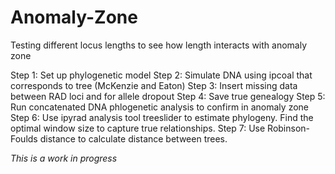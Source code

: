 # Anomaly-Zone
Testing different locus lengths to see how length interacts with anomaly zone

Step 1: Set up phylogenetic model
Step 2: Simulate DNA using ipcoal that corresponds to tree (McKenzie and Eaton)
Step 3: Insert missing data between RAD loci and for allele dropout
Step 4: Save true genealogy
Step 5: Run concatenated DNA phlogenetic analysis to confirm in anomaly zone
Step 6: Use ipyrad analysis tool treeslider to estimate phylogeny.  Find the optimal window size to capture true relationships. 
Step 7: Use Robinson-Foulds distance to calculate distance between trees. 

_This is a work in progress_ 
